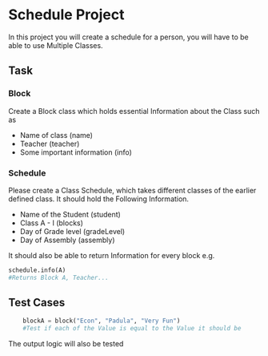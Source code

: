 # Schedule Project

In this project you will create a schedule for a person, you will have to be able to use Multiple Classes.

## Task

### Block

Create a Block class which holds essential Information about the Class such as

* Name of class (name)
* Teacher (teacher)
* Some important information (info)

### Schedule

Please create a Class Schedule, which takes different classes of the earlier defined class.
It should hold the Following Information.

* Name of the Student (student)
* Class A - I (blocks)
* Day of Grade level (gradeLevel)
* Day of Assembly (assembly)

It should also be able to return Information for every block
e.g.

```python
schedule.info(A)
#Returns Block A, Teacher...
```

## Test Cases

```python
    blockA = block("Econ", "Padula", "Very Fun")
    #Test if each of the Value is equal to the Value it should be
```

The output logic will also be tested